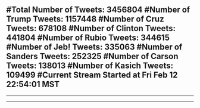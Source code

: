 #Total Number of Tweets: 3456804 
#Number of Trump Tweets: 1157448
#Number of Cruz Tweets: 678108
#Number of Clinton Tweets: 441804
#Number of Rubio Tweets: 344615
#Number of Jeb! Tweets: 335063
#Number of Sanders Tweets: 252325
#Number of Carson Tweets: 138013
#Number of Kasich Tweets: 109499
#Current Stream Started at Fri Feb 12 22:54:01 MST
---
---
---
